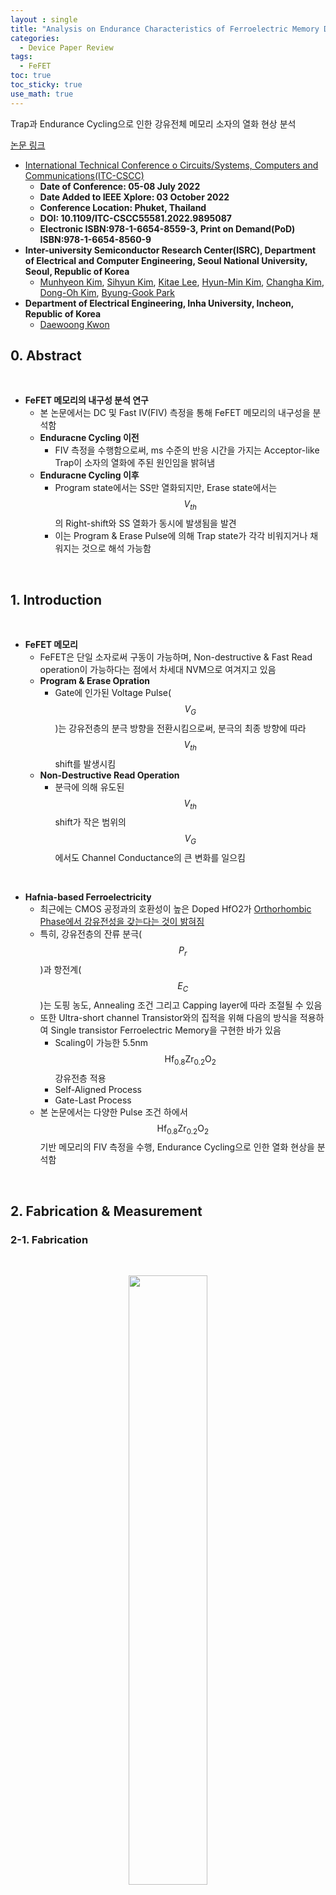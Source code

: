 ```yaml
---
layout : single
title: "Analysis on Endurance Characteristics of Ferroelectric Memory Device"
categories: 
  - Device Paper Review
tags:
  - FeFET
toc: true
toc_sticky: true
use_math: true
---
```


Trap과 Endurance Cycling으로 인한 강유전체 메모리 소자의 열화 현상 분석      

[논문 링크](https://ieeexplore.ieee.org/document/9895087)  

- [International Technical Conference o Circuits/Systems, Computers and Communications(ITC-CSCC)](https://ieeexplore.ieee.org/xpl/conhome/1832464/all-proceedings)    
  - **Date of Conference: 05-08 July 2022**   
  - **Date Added to IEEE Xplore: 03 October 2022**  
  - **Conference Location: Phuket, Thailand**  
  - **DOI: 10.1109/ITC-CSCC55581.2022.9895087**   
  - **Electronic ISBN:978-1-6654-8559-3, Print on Demand(PoD) ISBN:978-1-6654-8560-9**   
- **Inter-university Semiconductor Research Center(ISRC), Department of Electrical and Computer Engineering, Seoul National University, Seoul, Republic of Korea**     
  - [Munhyeon Kim](https://ieeexplore.ieee.org/author/37086855005), [Sihyun Kim](https://ieeexplore.ieee.org/author/37085805964), [Kitae Lee](https://ieeexplore.ieee.org/author/37086309825), [Hyun-Min Kim](https://ieeexplore.ieee.org/author/37086309461), [Changha Kim](https://ieeexplore.ieee.org/author/37336299000), [Dong-Oh Kim](https://ieeexplore.ieee.org/author/37089556090), [Byung-Gook Park](https://ieeexplore.ieee.org/author/37278999100)      
- **Department of Electrical Engineering, Inha University, Incheon, Republic of Korea**     
  - [Daewoong Kwon](https://ieeexplore.ieee.org/author/37402105900)   


## 0. Abstract   

&nbsp;

- **FeFET 메모리의 내구성 분석 연구**   
  - 본 논문에서는 DC 및 Fast IV(FIV) 측정을 통해 FeFET 메모리의 내구성을 분석함   
  - **Enduracne Cycling 이전**
    - FIV 측정을 수행함으로써, ms 수준의 반응 시간을 가지는 Acceptor-like Trap이 소자의 열화에 주된 원인임을 밝혀냄   
  - **Enduracne Cycling 이후**   
    - Program state에서는 SS만 열화되지만, Erase state에서는 $$V_{th}$$의 Right-shift와 SS 열화가 동시에 발생됨을 발견   
    - 이는 Program & Erase Pulse에 의해 Trap state가 각각 비워지거나 채워지는 것으로 해석 가능함   

&nbsp;

## 1. Introduction   

&nbsp;

- **FeFET 메모리**   
  - FeFET은 단일 소자로써 구동이 가능하며, Non-destructive & Fast Read operation이 가능하다는 점에서 차세대 NVM으로 여겨지고 있음    
  - **Program & Erase Opration**   
    - Gate에 인가된 Voltage Pulse($$V_G$$)는 강유전층의 분극 방향을 전환시킴으로써, 분극의 최종 방향에 따라 $$V_{th}$$ shift를 발생시킴    
  - **Non-Destructive Read Operation**   
    - 분극에 의해 유도된 $$V_{th}$$ shift가 작은 범위의 $$V_G$$에서도 Channel Conductance의 큰 변화를 일으킴    

&nbsp;

- **Hafnia-based Ferroelectricity**   
  - 최근에는 CMOS 공정과의 호환성이 높은 Doped HfO2가 [Orthorhombic Phase에서 강유전성을 갖는다는 것이 밝혀짐](https://miniharu22.github.io/device%20paper%20review/fe0/#1-ferroelectric-material-hfo2)   
  - 특히, 강유전층의 잔류 분극($$P_r$$)과 항전계($$E_C$$)는 도핑 농도, Annealing 조건 그리고 Capping layer에 따라 조절될 수 있음    
  - 또한 Ultra-short channel Transistor와의 집적을 위해 다음의 방식을 적용하여 Single transistor Ferroelectric Memory을 구현한 바가 있음    
    - Scaling이 가능한 5.5nm $$\text{Hf}_{0.8}\text{Zr}_{0.2}\text{O}_2$$ 강유전층 적용   
    - Self-Aligned Process   
    - Gate-Last Process    
  - 본 논문에서는 다양한 Pulse 조건 하에서 $$\text{Hf}_{0.8}\text{Zr}_{0.2}\text{O}_2$$ 기반 메모리의 FIV 측정을 수행, Endurance Cycling으로 인한 열화 현상을 분석함   

&nbsp;

## 2. Fabrication & Measurement  
### 2-1. Fabrication    

&nbsp;

<div align="center">
  <img src="/assets/images/AND/75.png" width="50%" height="50%" alt=""/>
  <p><em></em></p>
</div>

&nbsp;

- **Ferroelectric Memory Fabrication Process Flow**    
  - n-type transistor의 경우, Self-aligned & Gate-last 공정을 사용하여, FDSOI 기판 위에 제작되며, 상세한 Process flow는 다음과 같음    
    - Device layer를 40nm까지 식각 후, Replacement Gate를 위한 Scarificial layer를 형성   
    - Active region을 정의 후, 노출된 영역은 BOX Layer까지 식각    
    - Gate Patterning 후, S/D 영역에 대해 Ion Implantation을 진행    
    - Dopant Activation 후, 저온 SiO2 박막을 증착, CMP를 통해 Dummy Gate 위에 증착된 SiO2를 제거   
    - RIE와 희석된 불산(Diluted Hydrofluoric Acid)을 이용하여 Sacrificial layer stack을 제거   
    - RTA 공정을 통해 2nm의 SiO2를 Interfacial Layer로 형성 후, ALD로 50cycle의 $$\text{Hf}_{0.8}\text{Zr}_{0.2}\text{O}_2$$를 증착    
      - ALD는 HfO2 4cycle + ZrO2 1cycle의 순서로 이어지며, 이를 10회 반복함으로써 총 5nm의 $$\text{Hf}_{0.8}\text{Zr}_{0.2}\text{O}_2$$를 증착함   
    - Sputtering을 통해 TiN을 증착 후, 500℃에서 30초동안 RTA를 수행함으로써 Orthorhombic phase를 형성    
    - Gate Patterning 이후, SiO2를 ILD로 증착, TiN/Ti/Al Metal contact을 형성   
  - 최종적으로 제작된 강유전체 메모리 소자의 단면 이미지는 위 Fig.a에서 확인 가능   

&nbsp;

### 2-2. Measurement    

&nbsp;

<div align="center">
  <img src="/assets/images/AND/76.png" width="60%" height="60%" alt=""/>
  <p><em></em></p>
</div>

&nbsp;

- **측정 방식**   
  - $$I_D$$ 측정은 Agilent B1500A와 FIV 측정 모듈(WGFMU-B1530A)를 사용하였고, Channel Length 500nm, Width 50μm의 소자에서 수행   
    - 모든 소자는 300K에서 $$V_D$$ = 50mV 조건에서 측정됨   
  - 위 Fig.a와 Inset은 FIV 측정에 사용된 $$V_G, V_D$$ Pulse를 Plot한 것으로 이때, $$V_D$$는 항상 50mV로 고정됨    
    - Fig.c는 $$V_G$$ Pulse의 형태를 나타낸 것으로, 이때 $$I_D$$는 지연 시간($$t_{HD}$$) 후 측정 시간($$t_{ave}$$)동안의 평균값임   
  - FIV 측정의 유효성 확인을 위해, $$t_{HD}$$ = 10ms, $$t_{ave}$$ = 1ms의 긴 Pulse를 인가하여 DC 측정과 유사하게 진행   
    - Fig.b에서 볼 수 있듯이 FIV 측정 결과는 DC 측정 결과와 거의 동일하며, 이는 $$I_D$$가 $$\text{10}^{-8}$$ A 이상일 때, $$I_D$$ 제한 수준과 관계없이 성립됨을 확인 가능    

&nbsp;

## 3. Result & Discussion    
### 3-1. SS Degradation in Program state   

&nbsp;

<div align="center">
  <img src="/assets/images/AND/75.png" width="50%" height="50%" alt=""/>
  <p><em></em></p>
</div>

&nbsp;

- **초기 DC 측정 결과**   
  - Program 및 Erase Pulse를 인가 후, DC 방식으로 $$I_D$$-$$V_{GS}$$ curve의 측정을 수행했으며, 각각의 Pulse는 다음과 같음   
    - **Program Pulse : -5V, 1ms**   
    - **Erase Pulse : +5V, 1ms**   
  - 위 Fig.b에서는 반시계방향(Counter-clockwise)의 hysteresis와 1V의 MW를 확인 가능한데, **Program-state에서의 SS 열화 현상**에 주목해야 함   

&nbsp;

<div align="center">
  <img src="/assets/images/AND/77.png" width="50%" height="50%" alt=""/>
  <p><em></em></p>
</div>

&nbsp;

- **FIV 측정 결과**   
  - SS 열화의 원인을 규명하기 위해, Program & Erase 이후, FIV 측정을 수행   
  - 위 Fig.a에서는 Erase state의 DC 측정과 FIV 측정 결과가 거의 동일함을 확인 가능한데, 반면 Fig.b를 보면, **Program state에서는 FIV의 SS가 더 가파름**   
    - 해당 현상은 Gate Dielectric 내의 Trap-state로 설명이 가능한데, Erase는 Trap을 전자로 채우지만, Program은 전자를 비움    
    - 전자가 채워진 Trap은 전압의 빠른 변화에 반응하지 못하지만, 비어 있는 Trap은 전자와 상호작용하며 SS 열화를 유발함     

&nbsp;

- **Trap 응답 속도 확인**  
  - Trap은 $$t_{HD}$$, $$t_{ave}$$가 1ms일 때도 전자에 반응하지 못하는데, ms 수준의 느린 반응 시간을 고려하면, Trap은 Bulk가 아닌 Si/SiO2 Interface 근처에 있다고 판단됨   
  - 또한, Erase state에서의 DC IV curve와 Program state의 FIV curve를 $$V_{th}$$를 맞춰 비교를 수행하였는데, Fig.b을 보면 30μs는 Trap이 전자에 반응하기에 너무 짧기 때문에 Erase state의 DC IV curve와 Program state의 FIV curve가 매우 유사함을 확인 가능   
    - 더불어, Program/Erase state의 DC IV curve의 비교를 통해, 대부분의 Trap이 Accerptor like임을 쉽게 확인할 수 있음    

&nbsp;

### 3-2. Stress-induced Trap with Endurance Cycling   

&nbsp;

<div align="center">
  <img src="/assets/images/AND/78.png" width="60%" height="60%" alt=""/>
  <p><em></em></p>
</div>

&nbsp;

- **Endurance Cycling Test**   
  - ±5V, 1ms Pulse를 이용하여 Endurance Cycling Test를 수행, Fig a,b는 1000회의 Endurance Cycling 후, Erase & Program state의 DC IV curve의 변화를 보여줌   
    - **그 결과, Program state에서는 SS만 열화되었고, $$V_{th}$$에는 변화가 없음** 
  - Fig.b는 Stress로 인해 형성된 Gate Dielectric 내부의 Trap들이 SS 열화의 원인임을 시사함   
    - Stress 전후의 DC IV curve를 비교해 보면, Acceptor-like와 Donor-like Trap이 모두 생성된 것으로 추정됨   
  - Program state에서의 SS 열화는 다음과 같이 해석됨   
    - Stress로 인해 생성된 Trap을 포함한 전체 Trap-state가 Program pulse에 의해 empty로 바뀜   
    - 해당 state에서 Inversion layer의 전자들과의 반응이 추가적인 SS 열화를 유발함   

&nbsp;

- **시간의 영향**   
  - Fig.d에 따르면 $$t_{HD}$$와 $$t_{ave}$$를 짧게 할수록, Stress 이후의 Program state의 FIV curve는 초기 Erase state의 DC IV curve와 유사해짐   
  - 즉, Stress 이후에 초기 Erase state로 회복하려면, $$t_{HD}$$와 $$t_{ave}$$가 약 10μs까지 짧아져야 함    
    - **이는 Stress로 새롭게 생성된 Trap들이 기존 Trap보다 Shallow Energy level에 위치함을 의미함**    

&nbsp;

- **Erase state에서의 열화**   
  - Program state에서는 SS만 열화되었다면, **Erase state에서는 $$V_{th}$$의 Right-shift와 함께 SS도 동시에 열화됨**    
    - 이는 Stress로 생성된 일부 Trap들이 **Neural Chemical Potential** 아래에 위치해 있기 때문에, Equilibrium state에서도 전자로 채워질 수 있기 때문   
    - **따라서, Trap state가 Fill이 됨에 따라 $$V_{th}$$가 우측으로 shift됨(별도의 커패시턴스 성분($$C_{it}$$이 추가되기 때문)**   
  - Fig.c에서는 $$t_{HD}$$와 $$t_{ave}$$가 1ms인 FIV curve가 초기 Erase state에서의 DC IV curve와 거의 유사함을 확인 가능하지만, 우측으로 shift된 $$V_{th}$$는 여전히 존재함   
    - 이는 FIV 측정이 Trap의 동적 영향은 억제할 수 있으나, **Equilibrium state에서의 Filled Trap에 의한 $$V_{th}$$ Shift는 제거할 수 없음을 보여줌**   

&nbsp;

